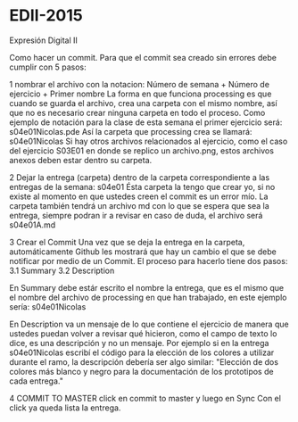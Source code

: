 # EDII-2015
Expresión Digital II

Como hacer un commit.
Para que el commit sea creado sin errores debe cumplir con 5 pasos:

1 nombrar el archivo con la notacion:
Número de semana + Número de ejercicio + Primer nombre
La forma en que funciona processing es que cuando se guarda el archivo, crea una carpeta con el mismo nombre, así que no es necesario crear ninguna carpeta en todo el proceso.
Como ejemplo de notación para la clase de esta semana el primer ejercicio será:
s04e01Nicolas.pde
Así la carpeta que processing crea se llamará:
s04e01Nicolas
Si hay otros archivos relacionados al ejercicio, como el caso del ejercicio S03E01 en donde se replico un archivo.png, estos archivos anexos deben estar dentro su carpeta.

2 Dejar la entrega (carpeta) dentro de la carpeta correspondiente a las entregas de la semana:
s04e01
Ésta carpeta la tengo que crear yo, si no existe al momento en que ustedes creen el commit es un error mío.
La carpeta también tendrá un archivo md con lo que se espera que sea la entrega, siempre podran ir a revisar en caso de duda, el archivo será s04e01A.md

3 Crear el Commit
Una vez que se deja la entrega en la carpeta, automáticamente Github les mostrará que hay un cambio el que se debe notificar por medio de un Commit. 
El proceso para hacerlo tiene dos pasos:
3.1 Summary
3.2 Description

En Summary debe estár escrito el nombre la entrega, que es el mismo que el nombre del archivo de processing en que han trabajado, en este ejemplo sería: s04e01Nicolas

En Description va un mensaje de lo que contiene el ejercicio de manera que ustedes puedan volver a revisar qué hicieron, como el campo de texto lo dice, es una descripción y no un mensaje. Por ejemplo si en la entrega s04e01Nicolas escribí el código para la elección de los colores a utilizar durante el ramo, la descripción debería ser algo similar:
"Elección de dos colores más blanco y negro para la documentación de los prototipos de cada entrega."

4 COMMIT TO MASTER
click en commit to master y luego en Sync
Con el click ya queda lista la entrega. 